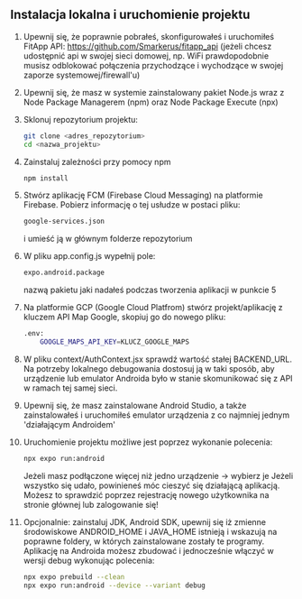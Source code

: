 ## Instalacja lokalna i uruchomienie projektu

1. Upewnij się, że poprawnie pobrałeś, skonfigurowałeś i uruchomiłeś FitApp API: https://github.com/Smarkerus/fitapp_api (jeżeli chcesz udostępnić api w swojej sieci domowej, np. WiFi prawdopodobnie musisz odblokować połączenia przychodzące i wychodzące w swojej zaporze systemowej/firewall'u)
2. Upewnij się, że masz w systemie zainstalowany pakiet Node.js wraz z Node Package Managerem (npm) oraz Node Package Execute (npx)
3. Sklonuj repozytorium projektu:

   ```bash
   git clone <adres_repozytorium>
   cd <nazwa_projektu>
   ```

4. Zainstaluj zależności przy pomocy npm

   ```bash
   npm install
   ```

5. Stwórz aplikację FCM (Firebase Cloud Messaging) na platformie Firebase. Pobierz informację o tej usłudze w postaci pliku:

   ```bash
   google-services.json
   ```

   i umieść ją w głównym folderze repozytorium

6. W pliku app.config.js wypełnij pole:

   ```bash
   expo.android.package
   ```

   nazwą pakietu jaki nadałeś podczas tworzenia aplikacji w punkcie 5

7. Na platformie GCP (Google Cloud Platfrom) stwórz projekt/aplikację z kluczem API Map Google, skopiuj go do nowego pliku:

   ```bash
   .env:
       GOOGLE_MAPS_API_KEY=KLUCZ_GOOGLE_MAPS
   ```

8. W pliku context/AuthContext.jsx sprawdź wartość stałej BACKEND_URL. Na potrzeby lokalnego debugowania dostosuj ją w taki sposób, aby urządzenie lub emulator Androida było w stanie skomunikować się z API w ramach tej samej sieci.
9. Upewnij się, że masz zainstalowane Android Studio, a także zainstalowałeś i uruchomiłeś emulator urządzenia z co najmniej jednym 'działającym Androidem'
10. Uruchomienie projektu możliwe jest poprzez wykonanie polecenia:

    ```bash
    npx expo run:android
    ```

    Jeżeli masz podłączone więcej niż jedno urządzenie -> wybierz je
    Jeżeli wszystko się udało, powinieneś móc cieszyć się działającą aplikacją. Możesz to sprawdzić poprzez rejestrację nowego użytkownika na stronie głównej lub zalogowanie się!

11. Opcjonalnie: zainstaluj JDK, Android SDK, upewnij się iż zmienne środowiskowe ANDROID_HOME i JAVA_HOME istnieją i wskazują na poprawne foldery, w których zainstalowane zostały te programy.
    Aplikację na Androida możesz zbudować i jednocześnie włączyć w wersji debug wykonując polecenia:
    ```bash
    npx expo prebuild --clean
    npx expo run:android --device --variant debug
    ```

